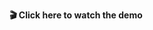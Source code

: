 <a href="https://drive.google.com/file/d/1rPdGxSzHGDiwP5--G95Y8bvjBeUiO2wX/view?usp=drive_link" style="text-decoration:none; font-weight:bold;">🎬 Click here to watch the demo</a>
